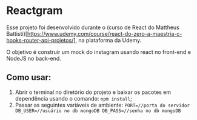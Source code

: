 # Reactgram

Esse projeto foi desenvolvido durante o (curso de React do Mattheus Battisti)[https://www.udemy.com/course/react-do-zero-a-maestria-c-hooks-router-api-projetos/], na plataforma da Udemy.

O objetivo é construir um mock do instagram usando react no front-end e NodeJS no back-end.

## Como usar:

1. Abrir o terminal no diretório do projeto e baixar os pacotes em dependência usando o comando: `npm install`;
2. Passar as seguintes variáveis de ambiente:
``
    PORT=//porta do servidor
    DB_USER=//usuário no db mongoDB
    DB_PASS=//senha no db mongoDB
``

